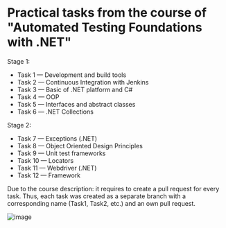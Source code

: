 # Practical tasks from the course of "Automated Testing Foundations with .NET"

Stage 1:
- Task 1 — Development and build tools
- Task 2 — Continuous Integration with Jenkins
- Task 3 — Basic of .NET platform and C#
- Task 4 — OOP
- Task 5 — Interfaces and abstract classes
- Task 6 — .NET Collections

Stage 2:
- Task 7 — Exceptions (.NET)
- Task 8 — Object Oriented Design Principles
- Task 9 — Unit test frameworks
- Task 10 — Locators
- Task 11 — Webdriver (.NET)
- Task 12 — Framework

Due to the course description: it requires to create a pull request for every task. Thus, each task was created as a separate branch with a corresponding name (Task1, Task2, etc.) and an own pull request.

![image](https://user-images.githubusercontent.com/50228202/193364809-10f88cb1-5ec9-461c-aed0-fd3d835b5412.png)
